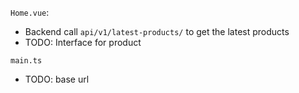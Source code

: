 `Home.vue`:
 - Backend call `api/v1/latest-products/` to get the latest products
 - TODO: Interface for product

 `main.ts`
 - TODO: base url